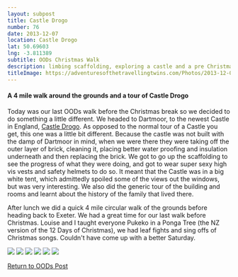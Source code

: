 ```yaml
---
layout: subpost
title: Castle Drogo
number: 76
date: 2013-12-07
location: Castle Drogo
lat: 50.69603
lng: -3.811389
subtitle: OODs Christmas Walk
description: limbing scaffolding, exploring a castle and a pre Christmas Walk. 
titleImage: https://adventuresofthetravellingtwins.com/Photos/2013-12-07-CastleDrogo/4.jpg
---
```


<h4>A 4 mile walk around the grounds and a tour of Castle Drogo</h4>

Today was our last OODs walk before the Christmas break so we decided to do something a little different. 
We headed to Dartmoor, to the newest Castle in England, <a target="_blank" href="https://www.nationaltrust.org.uk/castle-drogo">Castle Drogo</a>.
As opposed to the normal tour of a Castle you get, this one was a little bit different. Because the castle was not built with the damp of Dartmoor in mind, when we were there they were taking off the outer layer of brick, cleaning it, placing better water proofing and insulation underneath and then replacing the brick.
We got to go up the scaffolding to see the progress of what they were doing, and got to wear super sexy high vis vests and safety helmets to do so. It meant that the Castle was in a big white tent, which admittedly spoiled some of the views out the windows, but was very interesting. 
We also did the generic tour of the building and rooms and learnt about the history of the family that lived there. 

After lunch we did a quick 4 mile circular walk of the grounds before heading back to Exeter. We had a great time for our last walk before Christmas.
Louise and I taught everyone Pukeko in a Ponga Tree (the NZ version of the 12 Days of Christmas), we had leaf fights and sing offs of Christmas songs. 
Couldn't have come up with a better Saturday.

<img src="https://adventuresofthetravellingtwins.com/Photos/2013-12-07-CastleDrogo/P1020780.JPG" class="image1">
<img src="https://adventuresofthetravellingtwins.com/Photos/2013-12-07-CastleDrogo/P1020781.JPG" class="image1">
<img src="https://adventuresofthetravellingtwins.com/Photos/2013-12-07-CastleDrogo/P1020792.JPG" class="image1">
<img src="https://adventuresofthetravellingtwins.com/Photos/2013-12-07-CastleDrogo/2.jpg" class="image1">
<img src="https://adventuresofthetravellingtwins.com/Photos/2013-12-07-CastleDrogo/3.jpg" class="image1">
<img src="https://adventuresofthetravellingtwins.com/Photos/2013-12-07-CastleDrogo/1.jpg" class="image1">

<a href="https://adventuresofthetravellingtwins.com/2013/09/21/oddswalks/">Return to OODs Post</a>
